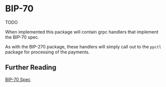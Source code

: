 # BIP-70

TODO

When implemented this package will contain grpc handlers that implement the BIP-70 spec.

As with the BIP-270 package, these handlers will simply call out to the `ppctl` package for processing of the payments.

## Further Reading

[BIP-70 Spec](https://github.com/moneybutton/bips/blob/master/bip-0070.mediawiki)